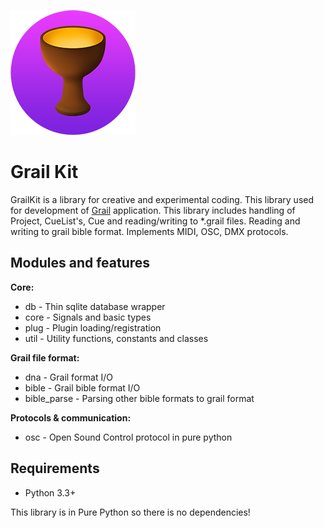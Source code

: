 ![grail.png](/icon/grailkit.png)

# Grail Kit #

GrailKit is a library for creative and experimental coding. This library used for development of [Grail](http://grailapp.com) application.
This library includes handling of Project, CueList's, Cue and reading/writing to *.grail files.
Reading and writing to grail bible format. Implements MIDI, OSC, DMX protocols.
 
## Modules and features ##

**Core:**

*   db - Thin sqlite database wrapper
*   core - Signals and basic types
*   plug - Plugin loading/registration
*   util - Utility functions, constants and classes

**Grail file format:**

*   dna - Grail format I/O
*   bible - Grail bible format I/O
*   bible_parse - Parsing other bible formats to grail format

**Protocols & communication:**

*   osc - Open Sound Control protocol in pure python

## Requirements ##

*   Python 3.3+

This library is in Pure Python so there is no dependencies!
